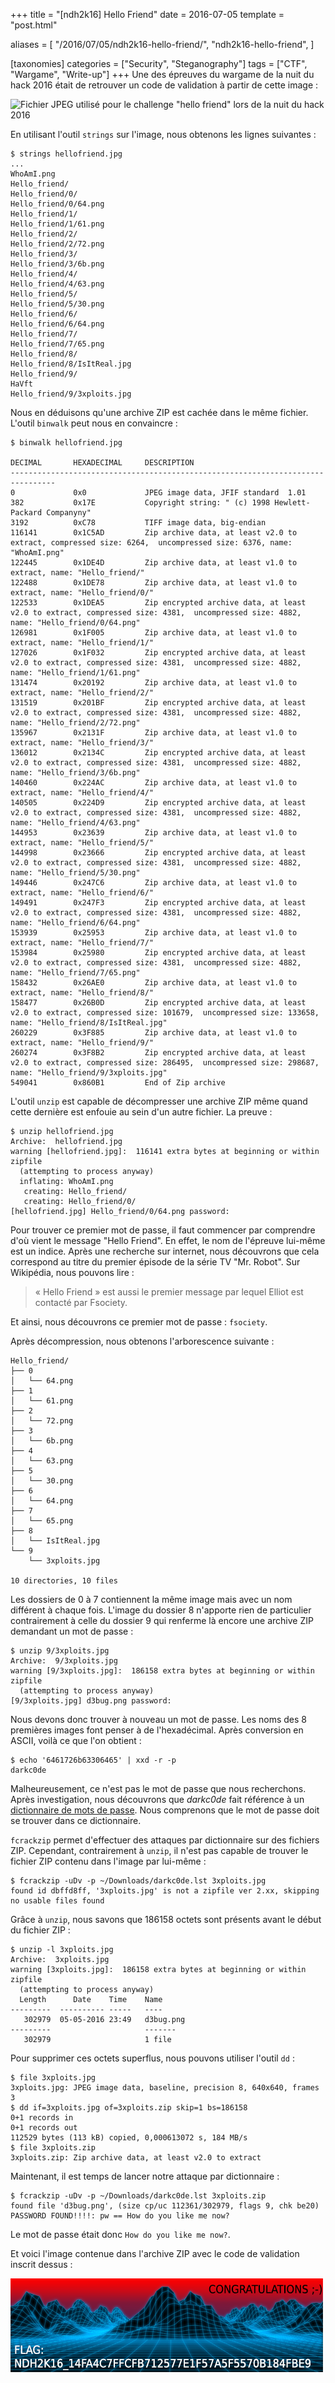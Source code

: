 +++
title = "[ndh2k16] Hello Friend"
date = 2016-07-05
template = "post.html"

aliases = [
  "/2016/07/05/ndh2k16-hello-friend/",
  "ndh2k16-hello-friend",
]

[taxonomies]
categories = ["Security", "Steganography"]
tags = ["CTF", "Wargame", "Write-up"]
+++
Une des épreuves du wargame de la nuit du hack 2016 était de retrouver un code
de validation à partir de cette image :

![Fichier JPEG utilisé pour le challenge "hello friend" lors de la nuit du hack 2016][hello friend]

<!-- more -->

En utilisant l'outil `strings` sur l'image, nous obtenons les lignes suivantes :

```
$ strings hellofriend.jpg
...
WhoAmI.png
Hello_friend/
Hello_friend/0/
Hello_friend/0/64.png
Hello_friend/1/
Hello_friend/1/61.png
Hello_friend/2/
Hello_friend/2/72.png
Hello_friend/3/
Hello_friend/3/6b.png
Hello_friend/4/
Hello_friend/4/63.png
Hello_friend/5/
Hello_friend/5/30.png
Hello_friend/6/
Hello_friend/6/64.png
Hello_friend/7/
Hello_friend/7/65.png
Hello_friend/8/
Hello_friend/8/IsItReal.jpg
Hello_friend/9/
HaVft
Hello_friend/9/3xploits.jpg
```

Nous en déduisons qu'une archive ZIP est cachée dans le même fichier. L'outil
`binwalk` peut nous en convaincre :

```
$ binwalk hellofriend.jpg

DECIMAL       HEXADECIMAL     DESCRIPTION
--------------------------------------------------------------------------------
0             0x0             JPEG image data, JFIF standard  1.01
382           0x17E           Copyright string: " (c) 1998 Hewlett-Packard Companyny"
3192          0xC78           TIFF image data, big-endian
116141        0x1C5AD         Zip archive data, at least v2.0 to extract, compressed size: 6264,  uncompressed size: 6376, name: "WhoAmI.png"
122445        0x1DE4D         Zip archive data, at least v1.0 to extract, name: "Hello_friend/"
122488        0x1DE78         Zip archive data, at least v1.0 to extract, name: "Hello_friend/0/"
122533        0x1DEA5         Zip encrypted archive data, at least v2.0 to extract, compressed size: 4381,  uncompressed size: 4882, name: "Hello_friend/0/64.png"
126981        0x1F005         Zip archive data, at least v1.0 to extract, name: "Hello_friend/1/"
127026        0x1F032         Zip encrypted archive data, at least v2.0 to extract, compressed size: 4381,  uncompressed size: 4882, name: "Hello_friend/1/61.png"
131474        0x20192         Zip archive data, at least v1.0 to extract, name: "Hello_friend/2/"
131519        0x201BF         Zip encrypted archive data, at least v2.0 to extract, compressed size: 4381,  uncompressed size: 4882, name: "Hello_friend/2/72.png"
135967        0x2131F         Zip archive data, at least v1.0 to extract, name: "Hello_friend/3/"
136012        0x2134C         Zip encrypted archive data, at least v2.0 to extract, compressed size: 4381,  uncompressed size: 4882, name: "Hello_friend/3/6b.png"
140460        0x224AC         Zip archive data, at least v1.0 to extract, name: "Hello_friend/4/"
140505        0x224D9         Zip encrypted archive data, at least v2.0 to extract, compressed size: 4381,  uncompressed size: 4882, name: "Hello_friend/4/63.png"
144953        0x23639         Zip archive data, at least v1.0 to extract, name: "Hello_friend/5/"
144998        0x23666         Zip encrypted archive data, at least v2.0 to extract, compressed size: 4381,  uncompressed size: 4882, name: "Hello_friend/5/30.png"
149446        0x247C6         Zip archive data, at least v1.0 to extract, name: "Hello_friend/6/"
149491        0x247F3         Zip encrypted archive data, at least v2.0 to extract, compressed size: 4381,  uncompressed size: 4882, name: "Hello_friend/6/64.png"
153939        0x25953         Zip archive data, at least v1.0 to extract, name: "Hello_friend/7/"
153984        0x25980         Zip encrypted archive data, at least v2.0 to extract, compressed size: 4381,  uncompressed size: 4882, name: "Hello_friend/7/65.png"
158432        0x26AE0         Zip archive data, at least v1.0 to extract, name: "Hello_friend/8/"
158477        0x26B0D         Zip encrypted archive data, at least v2.0 to extract, compressed size: 101679,  uncompressed size: 133658, name: "Hello_friend/8/IsItReal.jpg"
260229        0x3F885         Zip archive data, at least v1.0 to extract, name: "Hello_friend/9/"
260274        0x3F8B2         Zip encrypted archive data, at least v2.0 to extract, compressed size: 286495,  uncompressed size: 298687, name: "Hello_friend/9/3xploits.jpg"
549041        0x860B1         End of Zip archive
```

L'outil `unzip` est capable de décompresser une archive ZIP même quand cette
dernière est enfouie au sein d'un autre fichier. La preuve :

```
$ unzip hellofriend.jpg
Archive:  hellofriend.jpg
warning [hellofriend.jpg]:  116141 extra bytes at beginning or within zipfile
  (attempting to process anyway)
  inflating: WhoAmI.png
   creating: Hello_friend/
   creating: Hello_friend/0/
[hellofriend.jpg] Hello_friend/0/64.png password:
```

Pour trouver ce premier mot de passe, il faut commencer par comprendre d'où
vient le message "Hello Friend". En effet, le nom de l'épreuve lui-même est un
indice. Après une recherche sur internet, nous découvrons que cela correspond au
titre du premier épisode de la série TV "Mr. Robot". Sur Wikipédia, nous pouvons
lire :

> « Hello Friend » est aussi le premier message par lequel Elliot est contacté
> par Fsociety.

Et ainsi, nous découvrons ce premier mot de passe : `fsociety`.

Après décompression, nous obtenons l'arborescence suivante :

```
Hello_friend/
├── 0
│   └── 64.png
├── 1
│   └── 61.png
├── 2
│   └── 72.png
├── 3
│   └── 6b.png
├── 4
│   └── 63.png
├── 5
│   └── 30.png
├── 6
│   └── 64.png
├── 7
│   └── 65.png
├── 8
│   └── IsItReal.jpg
└── 9
    └── 3xploits.jpg

10 directories, 10 files
```

Les dossiers de 0 à 7 contiennent la même image mais avec un nom différent à
chaque fois. L'image du dossier 8 n'apporte rien de particulier contrairement à
celle du dossier 9 qui renferme là encore une archive ZIP demandant un mot de
passe :

```
$ unzip 9/3xploits.jpg
Archive:  9/3xploits.jpg
warning [9/3xploits.jpg]:  186158 extra bytes at beginning or within zipfile
  (attempting to process anyway)
[9/3xploits.jpg] d3bug.png password:
```

Nous devons donc trouver à nouveau un mot de passe. Les noms des 8 premières
images font penser à de l'hexadécimal. Après conversion en ASCII, voilà ce que
l'on obtient :

```
$ echo '6461726b63306465' | xxd -r -p
darkc0de
```

Malheureusement, ce n'est pas le mot de passe que nous recherchons. Après
investigation, nous découvrons que *darkc0de* fait référence à un [dictionnaire
de mots de passe][darkc0de]. Nous comprenons que le mot de passe doit se trouver
dans ce dictionnaire.

`fcrackzip` permet d'effectuer des attaques par dictionnaire sur des fichiers
ZIP. Cependant, contrairement à `unzip`, il n'est pas capable de trouver le
fichier ZIP contenu dans l'image par lui-même :

```
$ fcrackzip -uDv -p ~/Downloads/darkc0de.lst 3xploits.jpg
found id dbffd8ff, '3xploits.jpg' is not a zipfile ver 2.xx, skipping
no usable files found
```

Grâce à `unzip`, nous savons que 186158 octets sont présents avant le début du
fichier ZIP :

```
$ unzip -l 3xploits.jpg
Archive:  3xploits.jpg
warning [3xploits.jpg]:  186158 extra bytes at beginning or within zipfile
  (attempting to process anyway)
  Length      Date    Time    Name
---------  ---------- -----   ----
   302979  05-05-2016 23:49   d3bug.png
---------                     -------
   302979                     1 file
```

Pour supprimer ces octets superflus, nous pouvons utiliser l'outil `dd` :

```
$ file 3xploits.jpg
3xploits.jpg: JPEG image data, baseline, precision 8, 640x640, frames 3
$ dd if=3xploits.jpg of=3xploits.zip skip=1 bs=186158
0+1 records in
0+1 records out
112529 bytes (113 kB) copied, 0,000613072 s, 184 MB/s
$ file 3xploits.zip
3xploits.zip: Zip archive data, at least v2.0 to extract
```

Maintenant, il est temps de lancer notre attaque par dictionnaire :

```
$ fcrackzip -uDv -p ~/Downloads/darkc0de.lst 3xploits.zip
found file 'd3bug.png', (size cp/uc 112361/302979, flags 9, chk be20)
PASSWORD FOUND!!!!: pw == How do you like me now?
```

Le mot de passe était donc `How do you like me now?`.

Et voici l'image contenue dans l'archive ZIP avec le code de validation inscrit
dessus :

![Image contenant le code de validation](ndh2k16_hello_friend_d3bug.png)

 [hello friend]: https://skyplabs.keybase.pub/Blog/Downloads/hellofriend.jpg
 [darkc0de]: https://github.com/empijei/useful-commands/blob/master/exploiting/wifi/darkc0de.lst
